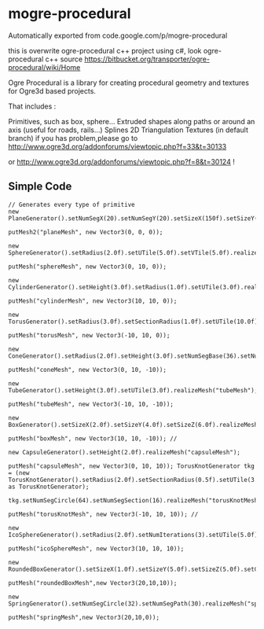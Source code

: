 # mogre-procedural
Automatically exported from code.google.com/p/mogre-procedural

this is overwrite ogre-procedural c++ project using c#, look ogre-procedural c++ source https://bitbucket.org/transporter/ogre-procedural/wiki/Home

Ogre Procedural is a library for creating procedural geometry and textures for Ogre3d based projects.

That includes :

Primitives, such as box, sphere... Extruded shapes along paths or around an axis (useful for roads, rails...) Splines 2D Triangulation Textures (in default branch)
if you has problem,please go to http://www.ogre3d.org/addonforums/viewtopic.php?f=33&t=30133

or http://www.ogre3d.org/addonforums/viewtopic.php?f=8&t=30124 !

## Simple Code
    // Generates every type of primitive 
    new PlaneGenerator().setNumSegX(20).setNumSegY(20).setSizeX(150f).setSizeY(150f).setUTile(5.0f).setVTile(5.0f).realizeMesh("planeMesh");

    putMesh2("planeMesh", new Vector3(0, 0, 0)); 

    new SphereGenerator().setRadius(2.0f).setUTile(5.0f).setVTile(5.0f).realizeMesh("sphereMesh"); 

    putMesh("sphereMesh", new Vector3(0, 10, 0)); 

    new CylinderGenerator().setHeight(3.0f).setRadius(1.0f).setUTile(3.0f).realizeMesh("cylinderMesh"); 

    putMesh("cylinderMesh", new Vector3(10, 10, 0)); 

    new TorusGenerator().setRadius(3.0f).setSectionRadius(1.0f).setUTile(10.0f).setVTile(5.0f).realizeMesh("torusMesh"); 

    putMesh("torusMesh", new Vector3(-10, 10, 0)); 

    new ConeGenerator().setRadius(2.0f).setHeight(3.0f).setNumSegBase(36).setNumSegHeight(2).setUTile(3.0f).realizeMesh("coneMesh");

    putMesh("coneMesh", new Vector3(0, 10, -10)); 

    new TubeGenerator().setHeight(3.0f).setUTile(3.0f).realizeMesh("tubeMesh"); 

    putMesh("tubeMesh", new Vector3(-10, 10, -10)); 

    new BoxGenerator().setSizeX(2.0f).setSizeY(4.0f).setSizeZ(6.0f).realizeMesh("boxMesh"); 

    putMesh("boxMesh", new Vector3(10, 10, -10)); // 

    new CapsuleGenerator().setHeight(2.0f).realizeMesh("capsuleMesh"); 

    putMesh("capsuleMesh", new Vector3(0, 10, 10)); TorusKnotGenerator tkg = (new TorusKnotGenerator().setRadius(2.0f).setSectionRadius(0.5f).setUTile(3.0f) as TorusKnotGenerator); 

    tkg.setNumSegCircle(64).setNumSegSection(16).realizeMesh("torusKnotMesh"); 

    putMesh("torusKnotMesh", new Vector3(-10, 10, 10)); // 

    new IcoSphereGenerator().setRadius(2.0f).setNumIterations(3).setUTile(5.0f).setVTile(5.0f).realizeMesh("icoSphereMesh"); 

    putMesh("icoSphereMesh", new Vector3(10, 10, 10)); 

    new RoundedBoxGenerator().setSizeX(1.0f).setSizeY(5.0f).setSizeZ(5.0f).setChamferSize(1.0f).realizeMesh("roundedBoxMesh"); 

    putMesh("roundedBoxMesh",new Vector3(20,10,10)); 

    new SpringGenerator().setNumSegCircle(32).setNumSegPath(30).realizeMesh("springMesh"); 

    putMesh("springMesh",new Vector3(20,10,0));
